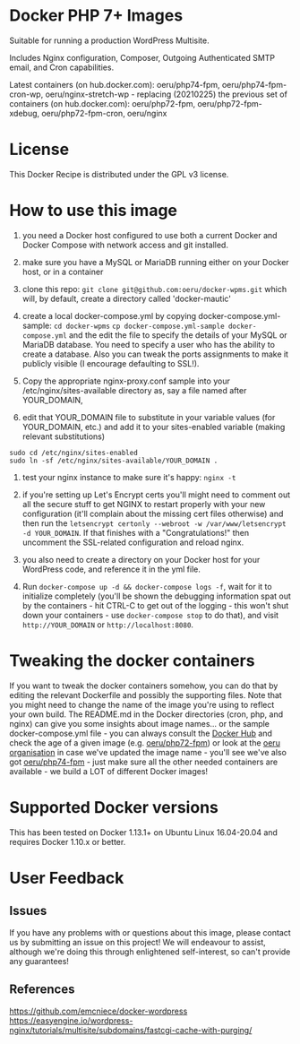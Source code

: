Docker PHP 7+ Images
====================

Suitable for running a production WordPress Multisite. 

Includes Nginx configuration, Composer, Outgoing Authenticated SMTP email, and Cron capabilities.

Latest containers (on hub.docker.com): oeru/php74-fpm, oeru/php74-fpm-cron-wp, oeru/nginx-stretch-wp - replacing (20210225) the previous set of containers (on hub.docker.com): oeru/php72-fpm, oeru/php72-fpm-xdebug, oeru/php72-fpm-cron, oeru/nginx

# License

This Docker Recipe is distributed under the GPL v3 license.

# How to use this image

1. you need a Docker host configured to use both a current Docker and Docker Compose with network access and git installed.  

1. make sure you have a MySQL or MariaDB running either on your Docker host, or in a container

1. clone this repo:
`git clone git@github.com:oeru/docker-wpms.git`
which will, by default, create a directory called 'docker-mautic'

1. create a local docker-compose.yml by copying docker-compose.yml-sample:
`cd docker-wpms`
`cp docker-compose.yml-sample docker-compose.yml`
and the edit the file to specify the details of your MySQL or MariaDB database. You need to specify a user who has the ability to create a database. Also you can tweak the ports assignments to make it publicly visible (I encourage defaulting to SSL!).

1. Copy the appropriate nginx-proxy.conf sample into your /etc/nginx/sites-available directory as, say a file named after YOUR_DOMAIN,

1. edit that YOUR_DOMAIN file to substitute in your variable values (for YOUR_DOMAIN, etc.) and add it to your sites-enabled variable (making relevant substitutions)
```
sudo cd /etc/nginx/sites-enabled
sudo ln -sf /etc/nginx/sites-available/YOUR_DOMAIN .
```

1. test your nginx instance to make sure it's happy: `nginx -t`

1. if you're setting up Let's Encrypt certs you'll might need to comment out all the secure stuff to get NGINX to restart properly with your new configuration (it'll complain about the missing cert files otherwise) and then run the `letsencrypt certonly --webroot -w /var/www/letsencrypt -d YOUR_DOMAIN`. If that finishes with a "Congratulations!" then uncomment the SSL-related configuration and reload nginx.

1. you also need to create a directory on your Docker host for your WordPress code, and reference it in the yml file.

1. Run `docker-compose up -d && docker-compose logs -f`, wait for it to initialize completely (you'll be shown the debugging information spat out by the containers - hit CTRL-C to get out of the logging - this won't shut down your containers - use `docker-compose stop` to do that), and visit `http://YOUR_DOMAIN` or `http://localhost:8080`.

# Tweaking the docker containers

If you want to tweak the docker containers somehow, you can do that by editing the relevant Dockerfile and possibly the supporting files. Note that you might need to change the name of the image you're using to reflect your own build. The README.md in the Docker directories (cron, php, and nginx) can give you some insights about image names... or the sample docker-compose.yml file - you can always consult the [Docker Hub](https://hub.doocker.com) and check the age of a given image (e.g. [oeru/php72-fpm](https://hub.docker.com/repository/docker/oeru/php72-fpm))  or look at the [oeru organisation](https://hub.docker.com/orgs/oeru) in case we've updated the image name - you'll see we've also got [oeru/php74-fpm](https://hub.docker.com/repository/docker/oeru/php74-fpm) - just make sure all the other needed containers are available - we build a LOT of different Docker images! 

# Supported Docker versions

This has been tested on Docker 1.13.1+ on Ubuntu Linux 16.04-20.04 and requires Docker 1.10.x or better.

# User Feedback


## Issues

If you have any problems with or questions about this image, please contact us by submitting an issue on this project! We will endeavour to assist, although we're doing this through enlightened self-interest, so can't provide any guarantees!

## References
https://github.com/emcniece/docker-wordpress
https://easyengine.io/wordpress-nginx/tutorials/multisite/subdomains/fastcgi-cache-with-purging/
